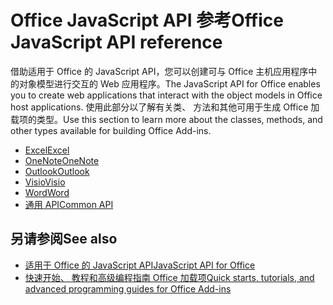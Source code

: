 # <a name="office-javascript-api-reference"></a><span data-ttu-id="0a0c7-101">Office JavaScript API 参考</span><span class="sxs-lookup"><span data-stu-id="0a0c7-101">Office JavaScript API reference</span></span>

<span data-ttu-id="0a0c7-102">借助适用于 Office 的 JavaScript API，您可以创建可与 Office 主机应用程序中的对象模型进行交互的 Web 应用程序。</span><span class="sxs-lookup"><span data-stu-id="0a0c7-102">The JavaScript API for Office enables you to create web applications that interact with the object models in Office host applications.</span></span> <span data-ttu-id="0a0c7-103">使用此部分以了解有关类、 方法和其他可用于生成 Office 加载项的类型。</span><span class="sxs-lookup"><span data-stu-id="0a0c7-103">Use this section to learn more about the classes, methods, and other types available for building Office Add-ins.</span></span>

- [<span data-ttu-id="0a0c7-104">Excel</span><span class="sxs-lookup"><span data-stu-id="0a0c7-104">Excel</span></span>](https://docs.microsoft.com/javascript/api/excel?view=office-js)
- [<span data-ttu-id="0a0c7-105">OneNote</span><span class="sxs-lookup"><span data-stu-id="0a0c7-105">OneNote</span></span>](https://docs.microsoft.com/javascript/api/onenote?view=office-js)
- [<span data-ttu-id="0a0c7-106">Outlook</span><span class="sxs-lookup"><span data-stu-id="0a0c7-106">Outlook</span></span>](https://docs.microsoft.com/javascript/api/outlook?view=office-js)
- [<span data-ttu-id="0a0c7-107">Visio</span><span class="sxs-lookup"><span data-stu-id="0a0c7-107">Visio</span></span>](https://docs.microsoft.com/javascript/api/visio?view=office-js)
- [<span data-ttu-id="0a0c7-108">Word</span><span class="sxs-lookup"><span data-stu-id="0a0c7-108">Word</span></span>](https://docs.microsoft.com/javascript/api/word?view=office-js)
- [<span data-ttu-id="0a0c7-109">通用 API</span><span class="sxs-lookup"><span data-stu-id="0a0c7-109">Common API</span></span>](https://docs.microsoft.com/javascript/api/office?view=office-js)

## <a name="see-also"></a><span data-ttu-id="0a0c7-110">另请参阅</span><span class="sxs-lookup"><span data-stu-id="0a0c7-110">See also</span></span>

- [<span data-ttu-id="0a0c7-111">适用于 Office 的 JavaScript API</span><span class="sxs-lookup"><span data-stu-id="0a0c7-111">JavaScript API for Office</span></span>](https://docs.microsoft.com/office/dev/add-ins/reference/javascript-api-for-office?view=office-js)
- [<span data-ttu-id="0a0c7-112">快速开始、 教程和高级编程指南 Office 加载项</span><span class="sxs-lookup"><span data-stu-id="0a0c7-112">Quick starts, tutorials, and advanced programming guides for Office Add-ins</span></span>](https://docs.microsoft.com/office/dev/add-ins/overview/office-add-ins?view=office-js)
